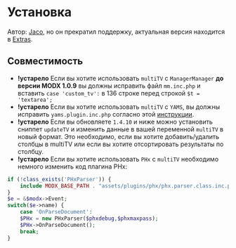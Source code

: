 # Установка

Автор: [Jaco](https://github.com/Jako/multiTV), но он прекратил поддержку, актуальная версия находится в [Extras](https://github.com/extras-evolution/multiTV).

## Совместимость

- **!устарело** Если вы хотите использовать `multiTV` с `ManagerManager` **до версии MODX 1.0.9** вы должны исправить файл `mm.inc.php` и вставить `case 'custom_tv':` в 136 строке перед строкой `$t = 'textarea';`
- **!устарело** Если вы хотите использовать `multiTV` с `YAMS`, вы должны исправить `yams.plugin.inc.php` согласно этой [инструкции](https://github.com/Jako/multiTV/issues/9#issuecomment-6992127).
- **!устарело** Если вы обновляете `1.4.10` и ниже можно установить сниппет `updateTV` и изменить данные в вашей переменной `multiTV` в новый формат. Это необходимо, если вы хотите добавить/удалить столбцы в multiTV или если вы хотите отсортировать результаты по столбцу.
- **!устарело** Если вы хотите использовать `PHx` с `multiTV` необходимо немного изменить код плагина PHx:

```php
if (!class_exists('PHxParser')) {
    include MODX_BASE_PATH . "assets/plugins/phx/phx.parser.class.inc.php";
}
$e = &$modx->Event;
switch($e->name) {
    case 'OnParseDocument':
    $PHx = new PHxParser($phxdebug,$phxmaxpass);
    $PHx->OnParseDocument();
    break;
}
```
